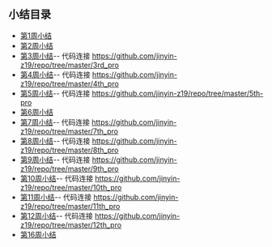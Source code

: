 ## 小结目录
- [第1周小结](../Study-Memo/51-Day1.md)
- [第2周小结](../Study-Memo/51-Day2.md)
- [第3周小结](../Study-Memo/51-Day3.md)-- 代码连接 https://github.com/jinyin-z19/repo/tree/master/3rd_pro
- [第4周小结](../Study-Memo/51-Day4.md)-- 代码连接 https://github.com/jinyin-z19/repo/tree/master/4th_pro
- [第5周小结](../Study-Memo/51-Day5.md)-- 代码连接 https://github.com/jinyin-z19/repo/tree/master/5th-pro
- [第6周小结](../Study-Memo/51-Day6.md)
- [第7周小结](../Study-Memo/51-Day7.md)-- 代码连接 https://github.com/jinyin-z19/repo/tree/master/7th_pro
- [第8周小结](../Study-Memo/51-Day8.md)-- 代码连接 https://github.com/jinyin-z19/repo/tree/master/8th_pro
- [第9周小结](../Study-Memo/51-Day9.md)-- 代码连接 https://github.com/jinyin-z19/repo/tree/master/9th_pro
- [第10周小结](../Study-Memo/51-Day10.md)-- 代码连接 https://github.com/jinyin-z19/repo/tree/master/10th_pro
- [第11周小结](../Study-Memo/51-Day11.md)-- 代码连接 https://github.com/jinyin-z19/repo/tree/master/11th_pro 
- [第12周小结](../Study-Memo/51-Day12.md)-- 代码连接 https://github.com/jinyin-z19/repo/tree/master/12th_pro 
- [第16周小结](../Study-Memo/51-Day16.md)
